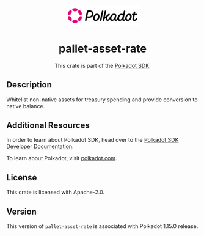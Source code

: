 <div align="center">

<img src="https://raw.githubusercontent.com/paritytech/polkadot-sdk/master/docs/images/Polkadot_Logo_Horizontal_Pink_BlackOnWhite.png" alt="Polkadot logo" width="200">

# pallet-asset-rate

This crate is part of the [Polkadot SDK](https://github.com/paritytech/polkadot-sdk/).

</div>

## Description

Whitelist non-native assets for treasury spending and provide conversion to native balance.

## Additional Resources

In order to learn about Polkadot SDK, head over to the [Polkadot SDK Developer Documentation](https://paritytech.github.io/polkadot-sdk/master/polkadot_sdk_docs/index.html).

To learn about Polkadot, visit [polkadot.com](https://polkadot.com/).

## License

This crate is licensed with Apache-2.0.

## Version

This version of `pallet-asset-rate` is associated with Polkadot 1.15.0 release.
